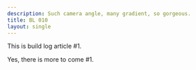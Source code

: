 ```yaml
---
description: Such camera angle, many gradient, so gorgeous.
title: BL 010
layout: single
---
```


This is build log article #1.

<!--more-->

Yes, there is more to come #1.
